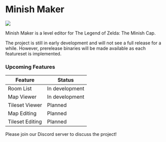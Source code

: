 # Minish Maker

[![](https://discordapp.com/api/guilds/342341497024151553/embed.png?style=shield)](https://discord.gg/ndFuWbV)

Minish Maker is a level editor for The Legend of Zelda: The Minish Cap.

The project is still in early development and will not see a full release for a while.
However, prerelease binaries will be made available as each featureset is implemented.

### Upcoming Features
Feature | Status
------- | ------
Room List | In development
Map Viewer | In development
Tileset Viewer | Planned
Map Editing | Planned
Tileset Editing | Planned

Please join our Discord server to discuss the project!
